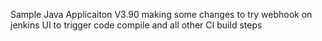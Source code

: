Sample Java Applicaiton V3.90
making some changes to try webhook on jenkins UI to trigger code compile and all other CI build steps
